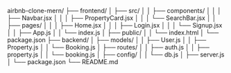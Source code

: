 airbnb-clone-mern/
├── frontend/
│   ├── src/
│   │   ├── components/
│   │   │   ├── Navbar.jsx
│   │   │   ├── PropertyCard.jsx
│   │   │   └── SearchBar.jsx
│   │   ├── pages/
│   │   │   ├── Home.jsx
│   │   │   ├── Login.jsx
│   │   │   └── Signup.jsx
│   │   ├── App.js
│   │   └── index.js
│   ├── public/
│   │   └── index.html
│   └── package.json
├── backend/
│   ├── models/
│   │   ├── User.js
│   │   ├── Property.js
│   │   └── Booking.js
│   ├── routes/
│   │   ├── auth.js
│   │   ├── property.js
│   │   └── booking.js
│   ├── config/
│   │   └── db.js
│   ├── server.js
│   └── package.json
└── README.md
